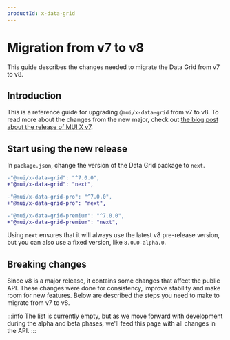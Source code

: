 ```yaml
---
productId: x-data-grid
---
```


# Migration from v7 to v8

<p class="description">This guide describes the changes needed to migrate the Data Grid from v7 to v8.</p>

## Introduction

This is a reference guide for upgrading `@mui/x-data-grid` from v7 to v8.
To read more about the changes from the new major, check out [the blog post about the release of MUI X v7](https://mui.com/blog/mui-x-v7-beta/).

## Start using the new release

In `package.json`, change the version of the Data Grid package to `next`.

```diff
-"@mui/x-data-grid": "^7.0.0",
+"@mui/x-data-grid": "next",

-"@mui/x-data-grid-pro": "^7.0.0",
+"@mui/x-data-grid-pro": "next",

-"@mui/x-data-grid-premium": "^7.0.0",
+"@mui/x-data-grid-premium": "next",
```

Using `next` ensures that it will always use the latest v8 pre-release version, but you can also use a fixed version, like `8.0.0-alpha.0`.

## Breaking changes

Since v8 is a major release, it contains some changes that affect the public API.
These changes were done for consistency, improve stability and make room for new features.
Below are described the steps you need to make to migrate from v7 to v8.

:::info
The list is currently empty, but as we move forward with development during the alpha and beta phases, we'll feed this page with all changes in the API.
:::

<!-- ### Columns

TBD

### Rows

TBD

### `apiRef` methods

TBD

### Selection

TBD

### Accessibility

TBD

### Editing

TBD

### Other exports

TBD

### CSS classes and styling

TBD

### Changes to the public API

TBD

### Changes to slots

TBD -->
